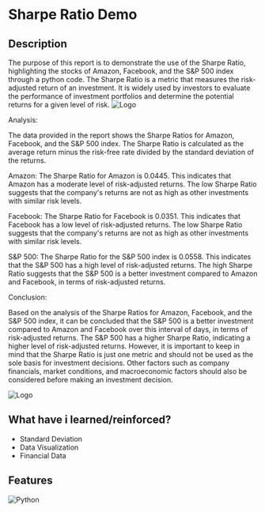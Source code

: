 # Sharpe Ratio Demo

## Description 
The purpose of this report is to demonstrate the use of the Sharpe Ratio, highlighting the stocks of Amazon, Facebook, and the S&P 500 index through a python code. The Sharpe Ratio is a metric that measures the risk-adjusted return of an investment. It is widely used by investors to evaluate the performance of investment portfolios and determine the potential returns for a given level of risk.
![Logo](https://upload.wikimedia.org/wikipedia/commons/thumb/1/1a/William_sharpe_2007.jpg/200px-William_sharpe_2007.jpg)

Analysis:

The data provided in the report shows the Sharpe Ratios for Amazon, Facebook, and the S&P 500 index. The Sharpe Ratio is calculated as the average return minus the risk-free rate divided by the standard deviation of the returns.

Amazon:
The Sharpe Ratio for Amazon is 0.0445. This indicates that Amazon has a moderate level of risk-adjusted returns. The low Sharpe Ratio suggests that the company's returns are not as high as other investments with similar risk levels.

Facebook:
The Sharpe Ratio for Facebook is 0.0351. This indicates that Facebook has a low level of risk-adjusted returns. The low Sharpe Ratio suggests that the company's returns are not as high as other investments with similar risk levels.

S&P 500:
The Sharpe Ratio for the S&P 500 index is 0.0558. This indicates that the S&P 500 has a high level of risk-adjusted returns. The high Sharpe Ratio suggests that the S&P 500 is a better investment compared to Amazon and Facebook, in terms of risk-adjusted returns.

Conclusion:

Based on the analysis of the Sharpe Ratios for Amazon, Facebook, and the S&P 500 index, it can be concluded that the S&P 500 is a better investment compared to Amazon and Facebook over this interval of days, in terms of risk-adjusted returns. The S&P 500 has a higher Sharpe Ratio, indicating a higher level of risk-adjusted returns. However, it is important to keep in mind that the Sharpe Ratio is just one metric and should not be used as the sole basis for investment decisions. Other factors such as company financials, market conditions, and macroeconomic factors should also be considered before making an investment decision.

![Logo](https://upload.wikimedia.org/wikipedia/commons/thumb/1/1a/William_sharpe_2007.jpg/200px-William_sharpe_2007.jpg)


## What have i learned/reinforced?
- Standard Deviation
- Data Visualization
- Financial Data



## Features

![Python](https://img.shields.io/badge/python-3670A0?style=for-the-badge&logo=python&logoColor=ffdd54)



